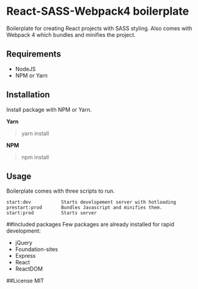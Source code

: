 # React-SASS-Webpack4 boilerplate

Boilerplate for creating React projects with SASS styling. Also comes with Webpack 4 which bundles and minifies the project. 

## Requirements
- NodeJS
- NPM or Yarn

## Installation 
Install package with NPM or Yarn.

<b>Yarn</b>
> yarn install

<b>NPM</b>
>npm install

## Usage

Boilerplate comes with three scripts to run.

```
start:dev           Starts developement server with hotloading 
prestart:prod       Bundles Javascript and minifies them.
start:prod          Starts server
```

##Included packages
Few packages are already installed for rapid development:
- jQuery
- Foundation-sites
- Express
- React
- ReactDOM

##License
MIT